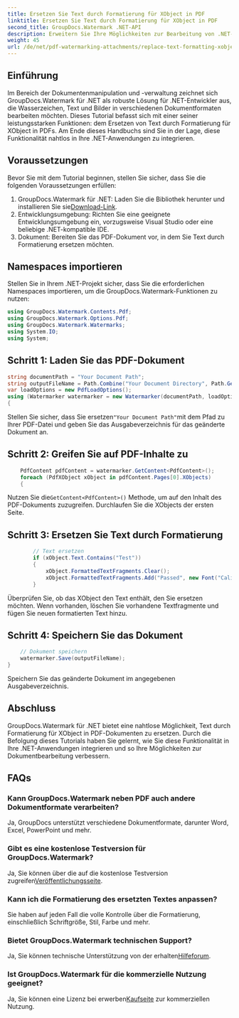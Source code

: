 ```yaml
---
title: Ersetzen Sie Text durch Formatierung für XObject in PDF
linktitle: Ersetzen Sie Text durch Formatierung für XObject in PDF
second_title: GroupDocs.Watermark .NET-API
description: Erweitern Sie Ihre Möglichkeiten zur Bearbeitung von .NET-Dokumenten mit GroupDocs für .NET. Erfahren Sie, wie Sie Text mühelos durch Formatierungen in PDFs ersetzen.
weight: 45
url: /de/net/pdf-watermarking-attachments/replace-text-formatting-xobject-pdf/
---
```

## Einführung
Im Bereich der Dokumentenmanipulation und -verwaltung zeichnet sich GroupDocs.Watermark für .NET als robuste Lösung für .NET-Entwickler aus, die Wasserzeichen, Text und Bilder in verschiedenen Dokumentformaten bearbeiten möchten. Dieses Tutorial befasst sich mit einer seiner leistungsstarken Funktionen: dem Ersetzen von Text durch Formatierung für XObject in PDFs. Am Ende dieses Handbuchs sind Sie in der Lage, diese Funktionalität nahtlos in Ihre .NET-Anwendungen zu integrieren.
## Voraussetzungen
Bevor Sie mit dem Tutorial beginnen, stellen Sie sicher, dass Sie die folgenden Voraussetzungen erfüllen:
1.  GroupDocs.Watermark für .NET: Laden Sie die Bibliothek herunter und installieren Sie sie[Download-Link](https://releases.groupdocs.com/Watermark/net/).
2. Entwicklungsumgebung: Richten Sie eine geeignete Entwicklungsumgebung ein, vorzugsweise Visual Studio oder eine beliebige .NET-kompatible IDE.
3. Dokument: Bereiten Sie das PDF-Dokument vor, in dem Sie Text durch Formatierung ersetzen möchten.

## Namespaces importieren
Stellen Sie in Ihrem .NET-Projekt sicher, dass Sie die erforderlichen Namespaces importieren, um die GroupDocs.Watermark-Funktionen zu nutzen:
```csharp
using GroupDocs.Watermark.Contents.Pdf;
using GroupDocs.Watermark.Options.Pdf;
using GroupDocs.Watermark.Watermarks;
using System.IO;
using System;
```
## Schritt 1: Laden Sie das PDF-Dokument
```csharp
string documentPath = "Your Document Path";
string outputFileName = Path.Combine("Your Document Directory", Path.GetFileName(documentPath));
var loadOptions = new PdfLoadOptions();
using (Watermarker watermarker = new Watermarker(documentPath, loadOptions))
{
```
 Stellen Sie sicher, dass Sie ersetzen`"Your Document Path"`mit dem Pfad zu Ihrer PDF-Datei und geben Sie das Ausgabeverzeichnis für das geänderte Dokument an.
## Schritt 2: Greifen Sie auf PDF-Inhalte zu
```csharp
    PdfContent pdfContent = watermarker.GetContent<PdfContent>();
    foreach (PdfXObject xObject in pdfContent.Pages[0].XObjects)
    {
```
 Nutzen Sie die`GetContent<PdfContent>()` Methode, um auf den Inhalt des PDF-Dokuments zuzugreifen. Durchlaufen Sie die XObjects der ersten Seite.
## Schritt 3: Ersetzen Sie Text durch Formatierung
```csharp
        // Text ersetzen
        if (xObject.Text.Contains("Test"))
        {
            xObject.FormattedTextFragments.Clear();
            xObject.FormattedTextFragments.Add("Passed", new Font("Calibri", 19, FontStyle.Bold), Color.Red, Color.Aqua);
        }
```
Überprüfen Sie, ob das XObject den Text enthält, den Sie ersetzen möchten. Wenn vorhanden, löschen Sie vorhandene Textfragmente und fügen Sie neuen formatierten Text hinzu.
## Schritt 4: Speichern Sie das Dokument
```csharp
    // Dokument speichern
    watermarker.Save(outputFileName);
}
```
Speichern Sie das geänderte Dokument im angegebenen Ausgabeverzeichnis.

## Abschluss
GroupDocs.Watermark für .NET bietet eine nahtlose Möglichkeit, Text durch Formatierung für XObject in PDF-Dokumenten zu ersetzen. Durch die Befolgung dieses Tutorials haben Sie gelernt, wie Sie diese Funktionalität in Ihre .NET-Anwendungen integrieren und so Ihre Möglichkeiten zur Dokumentbearbeitung verbessern.
## FAQs
### Kann GroupDocs.Watermark neben PDF auch andere Dokumentformate verarbeiten?
Ja, GroupDocs unterstützt verschiedene Dokumentformate, darunter Word, Excel, PowerPoint und mehr.
### Gibt es eine kostenlose Testversion für GroupDocs.Watermark?
 Ja, Sie können über die auf die kostenlose Testversion zugreifen[Veröffentlichungsseite](https://releases.groupdocs.com/).
### Kann ich die Formatierung des ersetzten Textes anpassen?
Sie haben auf jeden Fall die volle Kontrolle über die Formatierung, einschließlich Schriftgröße, Stil, Farbe und mehr.
### Bietet GroupDocs.Watermark technischen Support?
 Ja, Sie können technische Unterstützung von der erhalten[Hilfeforum](https://forum.groupdocs.com/c/watermark/19).
### Ist GroupDocs.Watermark für die kommerzielle Nutzung geeignet?
 Ja, Sie können eine Lizenz bei erwerben[Kaufseite](https://purchase.groupdocs.com/buy) zur kommerziellen Nutzung.